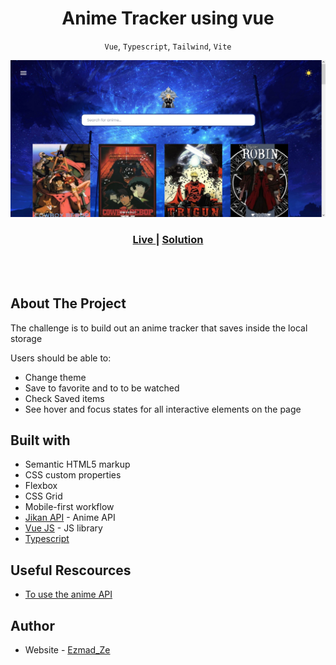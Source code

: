 # <h1 align="center">**Anime Tracker using vue**</h1>

<p align="center"><code>Vue</code>, <code>Typescript</code>, <code>Tailwind</code>, <code>Vite</code></p>

![Anime Tracker](screenshots/Anime%20Tracker.png)

<div align="center">
  <h3>
    <a href="#" color="white">
      Live
    </a>
    <span> | </span>
    <a href="#">
      Solution
    </a>

  </h3>
</div>

<br/>
<br/>

## About The Project

The challenge is to build out an anime tracker that saves inside the local storage

Users should be able to:

- Change theme
- Save to favorite and to to be watched
- Check Saved items
- See hover and focus states for all interactive elements on the page

## Built with

- Semantic HTML5 markup
- CSS custom properties
- Flexbox
- CSS Grid
- Mobile-first workflow
- [Jikan API](https://api.jikan.moe/v4/anime/{id}) - Anime API
- [Vue JS](https://vuejs.org/guide/introduction.html) - JS library
- [Typescript](https://www.typescriptlang.org/)

## Useful Rescources

- [To use the anime API](https://www.youtube.com/watch?v=yf7ShkmaNNE)

## Author

- Website - [Ezmad_Ze](https://ezmad.pages.dev/)
